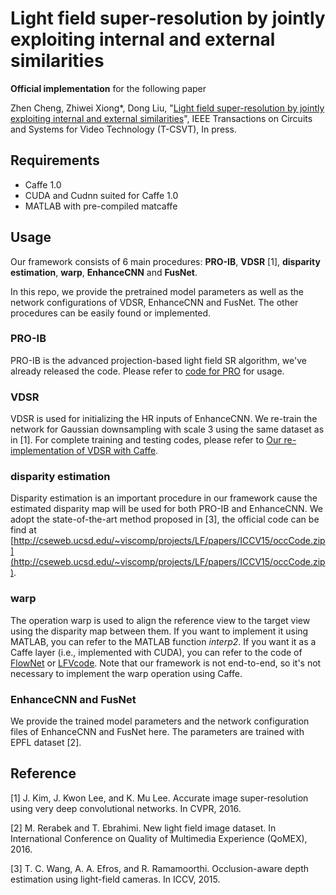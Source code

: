 # Light field super-resolution by jointly exploiting internal and external similarities

**Official implementation** for the following paper

Zhen Cheng, Zhiwei Xiong*, Dong Liu, "[Light field super-resolution by jointly exploiting internal and external similarities](https://ieeexplore.ieee.org/document/8733069)", IEEE Transactions on Circuits and Systems for Video Technology (T-CSVT), In press.

## Requirements
- Caffe 1.0
- CUDA and Cudnn suited for Caffe 1.0
- MATLAB with pre-compiled matcaffe
## Usage

Our framework consists of 6 main procedures: **PRO-IB**, **VDSR** [1], **disparity estimation**, **warp**, **EnhanceCNN** and **FusNet**. 

In this repo, we provide the pretrained model parameters as well as the network configurations of VDSR, EnhanceCNN and FusNet. The other procedures can be easily found or implemented.

### PRO-IB

PRO-IB is the advanced projection-based light field SR algorithm, we've already released the code.  Please refer to [code for PRO](https://github.com/Joechann0831/LFSRBenchmark/tree/master/PRO) for usage.

### VDSR

VDSR is used for initializing the HR inputs of EnhanceCNN. We re-train the network for Gaussian downsampling with scale 3 using the same dataset as in [1]. For complete training and testing codes, please refer to [Our re-implementation of VDSR with Caffe](https://github.com/Joechann0831/LFSRBenchmark/tree/master/VDSR).

### disparity estimation

Disparity estimation is an important procedure in our framework cause the estimated disparity map will be used for both PRO-IB and EnhanceCNN. We adopt the state-of-the-art method proposed in [3], the official code can be find at [http://cseweb.ucsd.edu/~viscomp/projects/LF/papers/ICCV15/occCode.zip](http://cseweb.ucsd.edu/~viscomp/projects/LF/papers/ICCV15/occCode.zip).

### warp

The operation warp is used to align the reference view to the target view using the disparity map between them. If you want to implement it using MATLAB, you can refer to the MATLAB function *interp2*. If you want it as a Caffe layer (i.e., implemented with CUDA), you can refer to the code of [FlowNet](http://lmb.informatik.uni-freiburg.de//Publications/2017/IMKDB17) or [LFVcode](http://cseweb.ucsd.edu/~viscomp/projects/LF/papers/SIG17/lfv/). Note that our framework is not end-to-end, so it's not necessary to implement the warp operation using Caffe.

### EnhanceCNN and FusNet

We provide the trained model parameters and the network configuration files of EnhanceCNN and FusNet here. The parameters are trained with EPFL dataset [2].

## Reference

[1] J. Kim, J. Kwon Lee, and K. Mu Lee. Accurate image super-resolution using very deep convolutional networks. In CVPR, 2016.

[2] M. Rerabek and T. Ebrahimi. New light field image dataset. In International Conference on Quality of Multimedia Experience (QoMEX), 2016.

[3] T. C. Wang, A. A. Efros, and R. Ramamoorthi. Occlusion-aware depth estimation using light-field cameras. In ICCV, 2015.

